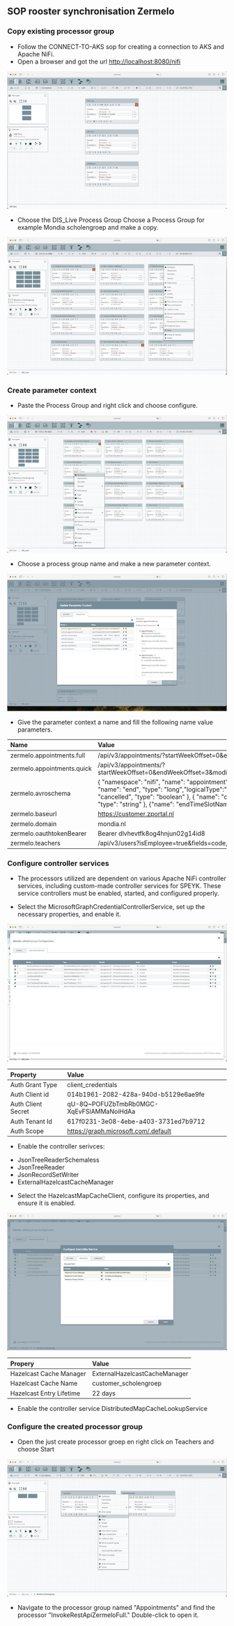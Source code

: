 ## SOP rooster synchronisation Zermelo

### Copy existing processor group
* Follow the CONNECT-TO-AKS sop for creating a connection to AKS and Apache NiFi.
* Open a browser and got the url [http://localhost:8080/nifi](http://localhost:8080/nifi)  
 
 ![Login Apache NiFi cluster](Login_Apache_NiFi.png)  

* Choose the DIS_Live Process Group
 Choose a Process Group for example Mondia scholengroep and make a copy.  

 ![Copy process group](Make_Copy.png)

### Create parameter context
* Paste the Process Group and right click and choose configure.  
 
 ![Click configure](Click_Configure.png)

* Choose a process group name and make a new parameter context.  

 ![Choose new parameter context](New_Parameter_Context.png)

* Give the parameter context a name and fill the following name value parameters.

 | Name | Value |
| :---- | :----- |
| zermelo.appointments.full | /api/v3/appointments/?startWeekOffset=0&endWeekOffset=3&fields=id,valid,appointmentInstance,start,end,startTimeSlotName,endTimeSlotName,subjects,groups,locations,teachers,cancelled,changeDescription,schedulerRemark,content,expectedStudentCount,expectedStudentCountOnline |    
| zermelo.appointments.quick | /api/v3/appointments/?startWeekOffset=0&endWeekOffset=3&modifiedSince=${now():toNumber():divide(1000):minus(900)}&fields=id,valid,appointmentInstance,start,end,startTimeSlotName,endTimeSlotName,subjects,groups,locations,teachers,cancelled,changeDescription,schedulerRemark,content,expectedStudentCount,expectedStudentCountOnline | 
| zermelo.avroschema | { "namespace": "nifi", "name": "appointment", "type": "record", "fields": [ { "name": "id", "type": "long" }, { "name": "appointmentInstance", "type": "long" }, { "name": "start", "type": "long", "logicalType":"timestamp-millis" }, { "name": "startDateTime", "type": ["null", "string"] }, { "name":"startDateIso","type":["null","string"] }, { "name": "end", "type": "long","logicalType":"timestamp-millis" }, { "name": "endDateTime", "type": ["null", "string" ]}, { "name": "groups", "type": {"type": "array", "items": "string", "default": "[]" }}, { "name": "locations", "type": {"type": "array", "items": "string", "default": "[]" }}, { "name": "valid", "type": "boolean" }, { "name": "cancelled", "type": "boolean" }, { "name": "changeDescription", "type": ["null", "string"] }, {"name": "schedulerRemark", "type": ["null", "string"] }, {"name": "expectedStudentCount", "type": "int" }, {"name": "expectedStudentCountOnline", "type": "int" }, {"name": "content", "type":["null", "string"] }, {"name": "startTimeSlotName", "type": "string" }, {"name": "endTimeSlotName", "type": "string" }, {"name": "email", "type": "string" }, {"name": "subjects", "type": {"type": "array", "items": "string", "default":"[]" }}, {"name": "teachers", "type": {"type": "array", "items": "string", "default":"[]"} } ] } |
| zermelo.baseurl | https://customer.zportal.nl | 
| zermelo.domain | mondia.nl | 
| zermelo.oauthtokenBearer | Bearer dlvhevtfk8og4hnjun02g14id8 |
| zermelo.teachers | /api/v3/users?isEmployee=true&fields=code,email |

### Configure controller services
* The processors utilized are dependent on various Apache NiFi controller services, including custom-made controller services for SPEYK. These service controllers must be enabled, started, and configured properly.  

* Select the MicrosoftGraphCredentialControllerService, set up the necessary properties, and enable it.

 ![Configure controller services](Configure_Controllers.png)

 | Property | Value |
 | :--------| :-----|
 | Auth Grant Type | client_credentials |
 | Auth Client id | 014b1961-2082-428a-940d-b5129e6ae9fe |
 | Auth Client Secret | qU-8Q~POFUZbTmbRb0MGC-XqEvFSlAMMaNoiHdAa |
 | Auth Tenant Id | 617f0231-3e08-4ebe-a403-3731ed7b9712 |
 | Auth Scope | https://graph.microsoft.com/.default |

* Enable the controller serivces:
 - JsonTreeReaderSchemaless
 - JsonTreeReader
 - JsonRecordSetWriter
 - ExternalHazelcastCacheManager

* Select the HazelcastMapCacheClient, configure its properties, and ensure it is enabled.

 ![Configure hazelcast](Hazelcast.png)
 
 | Propery | Value |
 | :-------| :---- |
 | Hazelcast Cache Manager | ExternalHazelcastCacheManager |
 | Hazelcast Cache Name | customer_scholengroep |
 | Hazelcast Entry Lifetime | 22 days |
 
 * Enable the controller service DistributedMapCacheLookupService

 ### Configure the created processor group 
 
 * Open the just create processor groep en right click on Teachers and choose Start

  ![Start processor group Teachers](Start_Teachers.png)
  
 *  Navigate to the processor group named "Appointments" and find the processor "InvokeRestApiZermeloFull." Double-click to open it.
